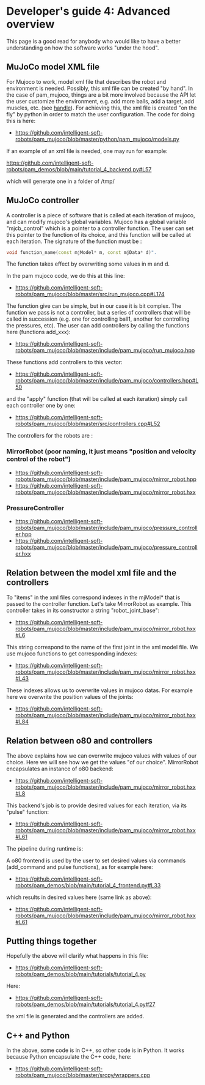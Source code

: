# Developer's guide 4: Advanced overview

This page is a good read for anybody who would like to have a better understanding on how the software works "under the hood".


## MuJoCo model XML file

For Mujoco to work,  model xml file that describes the robot and environment is needed.
Possibly, this xml file can be created "by hand".
In the case of pam_mujoco, things are a bit more involved because the API let the user customize the environment, e.g. add more balls, add a target, add muscles, etc. (see [handle](C1_handle)). For achieving this, the xml file is created "on the fly" by python in order to match the user configuration. The code for doing this is here:

- https://github.com/intelligent-soft-robots/pam_mujoco/blob/master/python/pam_mujoco/models.py

If an example of an xml file is needed, one may run for example:

https://github.com/intelligent-soft-robots/pam_demos/blob/main/tutorial_4_backend.py#L57

which will generate one in a folder of /tmp/

## MuJoCo controller

A controller is a piece of software that is called at each iteration of mujoco, and can modify mujoco's global variables.
Mujoco has a global variable "mjcb_control" which is a pointer to a controller function. The user can set this pointer to the function of its choice, and this function will be called at each iteration.
The signature of the function must be :

```c++
void function_name(const mjModel* m, const mjData* d)". 
```
The function takes effect by overwriting some values in m and d.

In the pam mujoco code, we do this at this line:

- https://github.com/intelligent-soft-robots/pam_mujoco/blob/master/src/run_mujoco.cpp#L174

The function give can be simple, but in our case it is bit complex. The function we pass is not a controller, but a series of controllers that will be called in succession (e.g. one for controlling ball1, another for controlling the pressures, etc).
The user can add controllers by calling the functions here (functions add_xxx): 

- https://github.com/intelligent-soft-robots/pam_mujoco/blob/master/include/pam_mujoco/run_mujoco.hpp 

These functions add controllers to this vector: 

- https://github.com/intelligent-soft-robots/pam_mujoco/blob/master/include/pam_mujoco/controllers.hpp#L50

and the "apply" function (that will be called at each iteration) simply call each controller one by one:

- https://github.com/intelligent-soft-robots/pam_mujoco/blob/master/src/controllers.cpp#L52

The controllers for the robots are :

### MirrorRobot (poor naming, it just means "position and velocity control of the robot")

- https://github.com/intelligent-soft-robots/pam_mujoco/blob/master/include/pam_mujoco/mirror_robot.hpp
- https://github.com/intelligent-soft-robots/pam_mujoco/blob/master/include/pam_mujoco/mirror_robot.hxx

### PressureController

- https://github.com/intelligent-soft-robots/pam_mujoco/blob/master/include/pam_mujoco/pressure_controller.hpp
- https://github.com/intelligent-soft-robots/pam_mujoco/blob/master/include/pam_mujoco/pressure_controller.hxx


## Relation between the model xml file and the controllers

To "items" in the xml files correspond indexes in the mjModel* that is passed to the controller function.
Let's take MirrorRobot as example.
This controller takes in its constructor a string "robot_joint_base":

- https://github.com/intelligent-soft-robots/pam_mujoco/blob/master/include/pam_mujoco/mirror_robot.hxx#L6

This string correspond to the name of the first joint in the xml model file.
We use mujoco functions to get corresponding indexes:

- https://github.com/intelligent-soft-robots/pam_mujoco/blob/master/include/pam_mujoco/mirror_robot.hxx#L43

These indexes allows us to overwrite values in mujoco datas. For example here we overwrite the position values of the joints:

- https://github.com/intelligent-soft-robots/pam_mujoco/blob/master/include/pam_mujoco/mirror_robot.hxx#L84

## Relation between o80 and controllers

The above explains how we can overwrite mujoco values with values of our choice. Here we will see how we get the values "of our choice".
MirrorRobot encapsulates an instance of o80 backend:

- https://github.com/intelligent-soft-robots/pam_mujoco/blob/master/include/pam_mujoco/mirror_robot.hxx#L8

This backend's job is to provide desired values for each iteration, via its "pulse" function:

- https://github.com/intelligent-soft-robots/pam_mujoco/blob/master/include/pam_mujoco/mirror_robot.hxx#L61

The pipeline during runtime is:

A o80 frontend is used by the user to set desired values via commands (add_command and pulse functions), as for example here:

- https://github.com/intelligent-soft-robots/pam_demos/blob/main/tutorial_4_frontend.py#L33

which results in desired values here (same link as above):

- https://github.com/intelligent-soft-robots/pam_mujoco/blob/master/include/pam_mujoco/mirror_robot.hxx#L61

## Putting things together

Hopefully the above will clarify what happens in this file:

- https://github.com/intelligent-soft-robots/pam_demos/blob/main/tutorials/tutorial_4.py

Here:

- https://github.com/intelligent-soft-robots/pam_demos/blob/main/tutorials/tutorial_4.py#27

the xml file is generated and the controllers are added.

## C++ and Python

In the above, some code is in C++, so other code is in Python.
It works because Python encapsulate the C++ code, here:

- https://github.com/intelligent-soft-robots/pam_mujoco/blob/master/srcpy/wrappers.cpp

